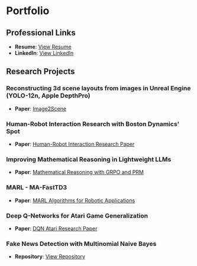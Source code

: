 # Portfolio
##  Professional Links
- **Resume**: [View Resume](https://drive.google.com/file/d/11P_E9BbiYXPMWn6ax1h0lE1iZIQPJqvc/view?usp=sharing)
- **LinkedIn**: [View LinkedIn](https://www.linkedin.com/in/ali-ellahib/)

## Research Projects
  
### Reconstructing 3d scene layouts from images in Unreal Engine (YOLO-12n, Apple DepthPro)
- **Paper**: [Image2Scene](https://drive.google.com/file/d/1MMLQjwp3naxDhMaavVaC1QlG5XDWFiU0/view?usp=sharing)

### Human-Robot Interaction Research with Boston Dynamics' Spot
- **Paper**: [Human-Robot Interaction Research Paper](https://drive.google.com/file/d/1UmbrKv_NXaUHa3gQXzFt2arnuIBOxefN/view?usp=sharing)

### Improving Mathematical Reasoning in Lightweight LLMs
- **Paper**: [Mathematical Reasoning with GRPO and PRM](https://drive.google.com/file/d/1BNLwLUleU6exgDmBWiZvAfIavF-X-e9D/view?usp=sharing)

### MARL - MA-FastTD3
- **Paper**: [MARL Algorithms for Robotic Applications](https://drive.google.com/file/d/16R5PdIQM3UBNAwfUkhYbaT771ibpYGjs/view?usp=sharing)

### Deep Q-Networks for Atari Game Generalization
- **Paper**: [DQN Atari Research Paper](https://drive.google.com/file/d/13RY2JSnTtEzvIQZywAyTbB_IsAvzvdgi/view?usp=sharing)

### Fake News Detection with Multinomial Naive Bayes
- **Repository**: [View Repository](https://github.com/KyleL1015/CSE150AMilestone2)
